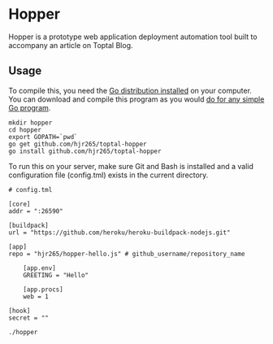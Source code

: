 # Hopper

Hopper is a prototype web application deployment automation tool built to accompany an article on Toptal Blog.

## Usage

To compile this, you need the [Go distribution installed](http://golang.org/doc/install) on your computer. You can download and compile this program as you would [do for any simple Go program](http://golang.org/doc/code.html#Command).

~~~
mkdir hopper
cd hopper
export GOPATH=`pwd`
go get github.com/hjr265/toptal-hopper
go install github.com/hjr265/toptal-hopper
~~~

To run this on your server, make sure Git and Bash is installed and a valid configuration file (config.tml) exists in the current directory.

~~~
# config.tml

[core]
addr = ":26590"

[buildpack]
url = "https://github.com/heroku/heroku-buildpack-nodejs.git"

[app]
repo = "hjr265/hopper-hello.js" # github_username/repository_name

	[app.env]
	GREETING = "Hello"

	[app.procs]
	web = 1

[hook]
secret = ""
~~~

~~~
./hopper
~~~
